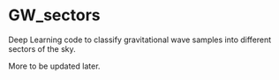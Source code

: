 # GW_sectors

Deep Learning code to classify gravitational wave samples into different sectors of the sky.

More to be updated later.
